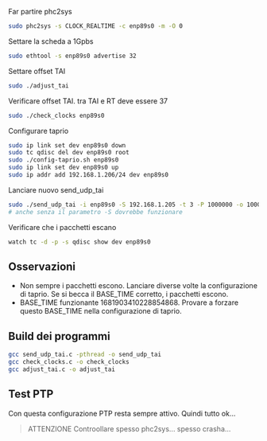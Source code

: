 Far partire phc2sys

```bash
sudo phc2sys -s CLOCK_REALTIME -c enp89s0 -m -O 0
```

Settare la scheda a 1Gpbs

```bash
sudo ethtool -s enp89s0 advertise 32
```

Settare offset TAI

```bash
sudo ./adjust_tai
```

Verificare offset TAI. tra TAI e RT deve essere 37

```bash
sudo ./check_clocks enp89s0
```

Configurare taprio

```bash
sudo ip link set dev enp89s0 down
sudo tc qdisc del dev enp89s0 root
sudo ./config-taprio.sh enp89s0
sudo ip link set dev enp89s0 up
sudo ip addr add 192.168.1.206/24 dev enp89s0
```

Lanciare nuovo send_udp_tai
    
```bash
sudo ./send_udp_tai -i enp89s0 -S 192.168.1.205 -t 3 -P 1000000 -o 10000
# anche senza il parametro -S dovrebbe funzionare
```

Verificare che i pacchetti escano 

```bash
watch tc -d -p -s qdisc show dev enp89s0
```


## Osservazioni
- Non sempre i pacchetti escono. Lanciare diverse volte la configurazione di taprio. Se si becca il BASE_TIME corretto, i pacchetti escono.
- BASE_TIME funzionante 1681903410228854868. Provare a forzare questo BASE_TIME nella configurazione di taprio.


## Build dei programmi

```bash
gcc send_udp_tai.c -pthread -o send_udp_tai
gcc check_clocks.c -o check_clocks
gcc adjust_tai.c -o adjust_tai
```

## Test PTP
Con questa configurazione PTP resta sempre attivo. Quindi tutto ok... 

> ATTENZIONE
Controollare spesso phc2sys... spesso crasha...


